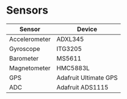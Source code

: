 # Sensors
Sensor        | Device
--------------|-------
Accelerometer | ADXL345
Gyroscope     | ITG3205
Barometer     | MS5611
Magnetometer  | HMC5883L
GPS           | Adafruit Ultimate GPS
ADC           | Adafruit ADS1115
